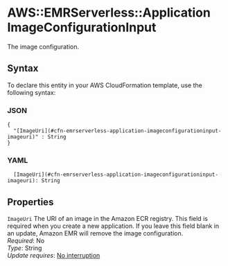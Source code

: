 # AWS::EMRServerless::Application ImageConfigurationInput<a name="aws-properties-emrserverless-application-imageconfigurationinput"></a>

The image configuration\.

## Syntax<a name="aws-properties-emrserverless-application-imageconfigurationinput-syntax"></a>

To declare this entity in your AWS CloudFormation template, use the following syntax:

### JSON<a name="aws-properties-emrserverless-application-imageconfigurationinput-syntax.json"></a>

```
{
  "[ImageUri](#cfn-emrserverless-application-imageconfigurationinput-imageuri)" : String
}
```

### YAML<a name="aws-properties-emrserverless-application-imageconfigurationinput-syntax.yaml"></a>

```
  [ImageUri](#cfn-emrserverless-application-imageconfigurationinput-imageuri): String
```

## Properties<a name="aws-properties-emrserverless-application-imageconfigurationinput-properties"></a>

`ImageUri`  <a name="cfn-emrserverless-application-imageconfigurationinput-imageuri"></a>
The URI of an image in the Amazon ECR registry\. This field is required when you create a new application\. If you leave this field blank in an update, Amazon EMR will remove the image configuration\.  
*Required*: No  
*Type*: String  
*Update requires*: [No interruption](https://docs.aws.amazon.com/AWSCloudFormation/latest/UserGuide/using-cfn-updating-stacks-update-behaviors.html#update-no-interrupt)